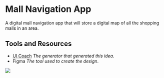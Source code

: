 # Mall Navigation App
A digital mall navigation app that will store a digital map of all the shopping malls in an area.

## Tools and Resources
* [UI Coach](https://uicoach.io) *The generator that generated this idea*.
* Figma *The tool used to create the design*.


![]('design/design.png')